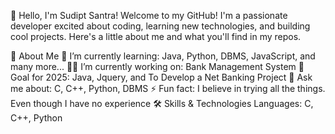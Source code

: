 👋 Hello, I'm Sudipt Santra! 
Welcome to my GitHub! I'm a passionate developer excited about coding, learning new technologies, and building cool projects. Here's a little about me and what you'll find in my repos.

🚀 About Me 
🌱 I’m currently learning: Java, Python, DBMS, JavaScript, and many more...
👨‍💻 I’m currently working on: Bank Management System
🎯 Goal for 2025:  Java, Jquery, and To Develop a Net Banking Project
💬 Ask me about: C, C++, Python, DBMS
⚡ Fun fact: I believe in trying all the things. Even though I have no experience
🛠 Skills & Technologies Languages: C, C++, Python

